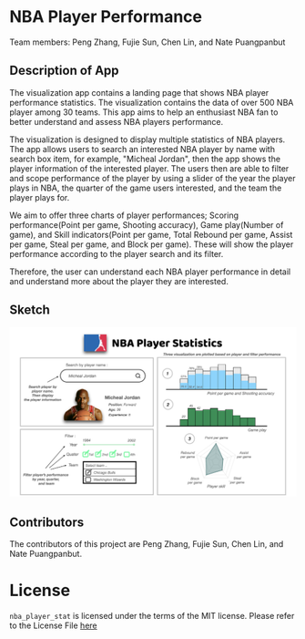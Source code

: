 # NBA Player Performance

Team members: Peng Zhang, Fujie Sun, Chen Lin, and Nate Puangpanbut

## Description of App

The visualization app contains a landing page that shows NBA player performance statistics. The visualization contains the data of over 500 NBA player among 30 teams. This app aims to help an enthusiast NBA fan to better understand and assess NBA players performance.

The visualization is designed to display multiple statistics of NBA players. The app allows users to search an interested NBA player by name with search box item, for example, "Micheal Jordan", then the app shows the player information of the interested player. The users then are able to filter and scope performance of the player by using a slider of the year the player plays in NBA, the quarter of the game users interested, and the team the player plays for. 


We aim to offer three charts of player performances; Scoring performance(Point per game, Shooting accuracy), Game play(Number of game), and Skill indicators(Point per game, Total Rebound per game, Assist per game, Steal per game, and Block per game). These will show the player performance according to the player search and its filter.

Therefore, the user can understand each NBA player performance in detail and understand more about the player they are interested.


## Sketch
<img src="img/dashboard_design_version1.png">

## Contributors
The contributors of this project are Peng Zhang, Fujie Sun, Chen Lin, and Nate Puangpanbut.

# License
`nba_player_stat` is licensed under the terms of the MIT license.
Please refer to the License File [here](https://github.com/UBC-MDS/nba_player_stat/blob/main/LICENSE)